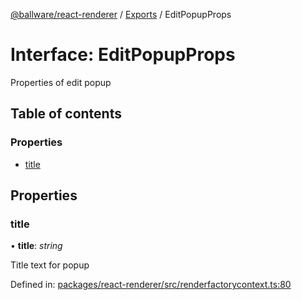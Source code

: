 [@ballware/react-renderer](../README.md) / [Exports](../modules.md) / EditPopupProps

# Interface: EditPopupProps

Properties of edit popup

## Table of contents

### Properties

- [title](editpopupprops.md#title)

## Properties

### title

• **title**: *string*

Title text for popup

Defined in: [packages/react-renderer/src/renderfactorycontext.ts:80](https://github.com/ballware/ballware-client/blob/c28ad0b/packages/react-renderer/src/renderfactorycontext.ts#L80)
